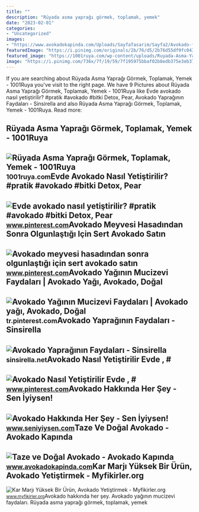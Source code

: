 ```yaml
---
title: ""
description: "Rüyada asma yaprağı görmek, toplamak, yemek"
date: "2023-02-01"
categories:
- "Uncategorized"
images:
- "https://www.avokadokapinda.com/Uploads/SayfaTasarim/Sayfa2/Avokado-f62f.jpg"
featuredImage: "https://i.pinimg.com/originals/2b/76/d5/2b76d55df9fc043ee818e885586f924d.png"
featured_image: "https://1001ruya.com/wp-content/uploads/Ruyada-Asma-Yapragi-Gormek-asma-yapragi-toplamak-yemek-diyanet-1024x576.jpg"
image: "https://i.pinimg.com/736x/7f/19/59/7f195975bbaf02b8edb375e3eb3748dd.jpg"
---
```


If you are searching about Rüyada Asma Yaprağı Görmek, Toplamak, Yemek - 1001Ruya you've visit to the right page. We have 9 Pictures about Rüyada Asma Yaprağı Görmek, Toplamak, Yemek - 1001Ruya like Evde avokado nasıl yetiştirilir? #pratik #avokado #bitki Detox, Pear, Avokado Yaprağının Faydaları - Sinsirella and also Rüyada Asma Yaprağı Görmek, Toplamak, Yemek - 1001Ruya. Read more:

Rüyada Asma Yaprağı Görmek, Toplamak, Yemek - 1001Ruya
------------------------------------------------------

 ![Rüyada Asma Yaprağı Görmek, Toplamak, Yemek - 1001Ruya](https://1001ruya.com/wp-content/uploads/Ruyada-Asma-Yapragi-Gormek-asma-yapragi-toplamak-yemek-diyanet-1024x576.jpg) <small>1001ruya.com</small>Evde Avokado Nasıl Yetiştirilir? #pratik #avokado #bitki Detox, Pear
--------------------------------------------------------------------

 ![Evde avokado nasıl yetiştirilir? #pratik #avokado #bitki Detox, Pear](https://i.pinimg.com/originals/2b/76/d5/2b76d55df9fc043ee818e885586f924d.png) <small>www.pinterest.com</small>Avokado Meyvesi Hasadından Sonra Olgunlaştığı Için Sert Avokado Satın
---------------------------------------------------------------------

 ![Avokado meyvesi hasadından sonra olgunlaştığı için sert avokado satın](https://i.pinimg.com/originals/7b/9d/18/7b9d1844aeae25c691e2588ea5941c29.jpg) <small>www.pinterest.com</small>Avokado Yağının Mucizevi Faydaları | Avokado Yağı, Avokado, Doğal
-----------------------------------------------------------------

 ![Avokado Yağının Mucizevi Faydaları | Avokado yağı, Avokado, Doğal](https://i.pinimg.com/originals/ee/91/3a/ee913ae8d5a6fc4bc9abc3aad765a93c.png) <small>tr.pinterest.com</small>Avokado Yaprağının Faydaları - Sinsirella
-----------------------------------------

 ![Avokado Yaprağının Faydaları - Sinsirella](https://sinsirella.net/wp-content/uploads/2020/08/blog3-bnr-1024x576.jpg) <small>sinsirella.net</small>Avokado Nasıl Yetiştirilir Evde , #
-----------------------------------

 ![Avokado Nasıl Yetiştirilir Evde , #](https://i.pinimg.com/736x/7f/19/59/7f195975bbaf02b8edb375e3eb3748dd.jpg) <small>www.pinterest.com</small>Avokado Hakkında Her Şey - Sen İyiysen!
---------------------------------------

 ![Avokado Hakkında Her Şey - Sen İyiysen!](https://i2.wp.com/www.seniyiysen.com/wp-content/uploads/2019/05/avokado_nasil_kesilir.jpg?w=1688&ssl=1) <small>www.seniyiysen.com</small>Taze Ve Doğal Avokado - Avokado Kapında
---------------------------------------

 ![Taze ve Doğal Avokado - Avokado Kapında](https://www.avokadokapinda.com/Uploads/SayfaTasarim/Sayfa2/Avokado-f62f.jpg) <small>www.avokadokapinda.com</small>Kar Marjı Yüksek Bir Ürün, Avokado Yetiştirmek - Myfikirler.org
---------------------------------------------------------------

 ![Kar Marjı Yüksek Bir Ürün, Avokado Yetiştirmek - Myfikirler.org](https://www.myfikirler.org/wp-content/uploads2/2011/08/avokado.jpg) <small>www.myfikirler.org</small>Avokado hakkında her şey. Avokado yağının mucizevi faydaları. Rüyada asma yaprağı görmek, toplamak, yemek
